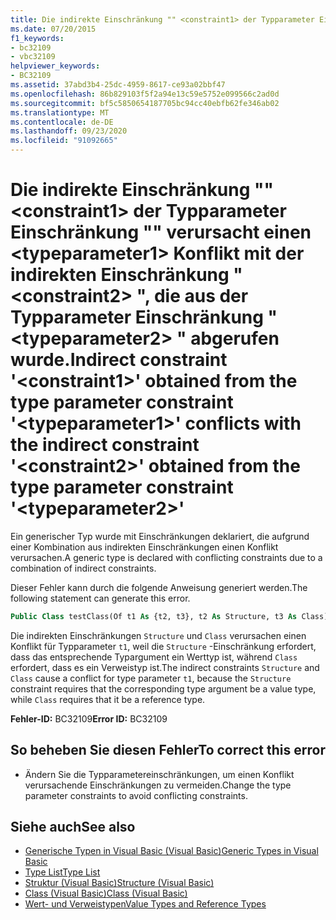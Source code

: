 ```yaml
---
title: Die indirekte Einschränkung "" <constraint1> der Typparameter Einschränkung "" verursacht einen <typeparameter1> Konflikt mit der indirekten Einschränkung " <constraint2> ", die aus der Typparameter Einschränkung " <typeparameter2> " abgerufen wurde.
ms.date: 07/20/2015
f1_keywords:
- bc32109
- vbc32109
helpviewer_keywords:
- BC32109
ms.assetid: 37abd3b4-25dc-4959-8617-ce93a02bbf47
ms.openlocfilehash: 86b829103f5f2a94e13c59e5752e099566c2ad0d
ms.sourcegitcommit: bf5c5850654187705bc94cc40ebfb62fe346ab02
ms.translationtype: MT
ms.contentlocale: de-DE
ms.lasthandoff: 09/23/2020
ms.locfileid: "91092665"
---
```

# <a name="indirect-constraint-constraint1-obtained-from-the-type-parameter-constraint-typeparameter1-conflicts-with-the-indirect-constraint-constraint2-obtained-from-the-type-parameter-constraint-typeparameter2"></a><span data-ttu-id="28c06-102">Die indirekte Einschränkung "" \<constraint1> der Typparameter Einschränkung "" verursacht einen \<typeparameter1> Konflikt mit der indirekten Einschränkung " \<constraint2> ", die aus der Typparameter Einschränkung " \<typeparameter2> " abgerufen wurde.</span><span class="sxs-lookup"><span data-stu-id="28c06-102">Indirect constraint '\<constraint1>' obtained from the type parameter constraint '\<typeparameter1>' conflicts with the indirect constraint '\<constraint2>' obtained from the type parameter constraint '\<typeparameter2>'</span></span>

<span data-ttu-id="28c06-103">Ein generischer Typ wurde mit Einschränkungen deklariert, die aufgrund einer Kombination aus indirekten Einschränkungen einen Konflikt verursachen.</span><span class="sxs-lookup"><span data-stu-id="28c06-103">A generic type is declared with conflicting constraints due to a combination of indirect constraints.</span></span>  
  
 <span data-ttu-id="28c06-104">Dieser Fehler kann durch die folgende Anweisung generiert werden.</span><span class="sxs-lookup"><span data-stu-id="28c06-104">The following statement can generate this error.</span></span>  
  
```vb  
Public Class testClass(Of t1 As {t2, t3}, t2 As Structure, t3 As Class)  
```  
  
 <span data-ttu-id="28c06-105">Die indirekten Einschränkungen `Structure` und `Class` verursachen einen Konflikt für Typparameter `t1`, weil die `Structure` -Einschränkung erfordert, dass das entsprechende Typargument ein Werttyp ist, während `Class` erfordert, dass es ein Verweistyp ist.</span><span class="sxs-lookup"><span data-stu-id="28c06-105">The indirect constraints `Structure` and `Class` cause a conflict for type parameter `t1`, because the `Structure` constraint requires that the corresponding type argument be a value type, while `Class` requires that it be a reference type.</span></span>  
  
 <span data-ttu-id="28c06-106">**Fehler-ID:** BC32109</span><span class="sxs-lookup"><span data-stu-id="28c06-106">**Error ID:** BC32109</span></span>  
  
## <a name="to-correct-this-error"></a><span data-ttu-id="28c06-107">So beheben Sie diesen Fehler</span><span class="sxs-lookup"><span data-stu-id="28c06-107">To correct this error</span></span>  
  
- <span data-ttu-id="28c06-108">Ändern Sie die Typparametereinschränkungen, um einen Konflikt verursachende Einschränkungen zu vermeiden.</span><span class="sxs-lookup"><span data-stu-id="28c06-108">Change the type parameter constraints to avoid conflicting constraints.</span></span>  
  
## <a name="see-also"></a><span data-ttu-id="28c06-109">Siehe auch</span><span class="sxs-lookup"><span data-stu-id="28c06-109">See also</span></span>

- [<span data-ttu-id="28c06-110">Generische Typen in Visual Basic (Visual Basic)</span><span class="sxs-lookup"><span data-stu-id="28c06-110">Generic Types in Visual Basic</span></span>](../programming-guide/language-features/data-types/generic-types.md)
- [<span data-ttu-id="28c06-111">Type List</span><span class="sxs-lookup"><span data-stu-id="28c06-111">Type List</span></span>](../language-reference/statements/type-list.md)
- [<span data-ttu-id="28c06-112">Struktur (Visual Basic)</span><span class="sxs-lookup"><span data-stu-id="28c06-112">Structure (Visual Basic)</span></span>](../language-reference/statements/structure-statement.md)
- [<span data-ttu-id="28c06-113">Class (Visual Basic)</span><span class="sxs-lookup"><span data-stu-id="28c06-113">Class (Visual Basic)</span></span>](../language-reference/statements/class-statement.md)
- [<span data-ttu-id="28c06-114">Wert- und Verweistypen</span><span class="sxs-lookup"><span data-stu-id="28c06-114">Value Types and Reference Types</span></span>](../programming-guide/language-features/data-types/value-types-and-reference-types.md)
